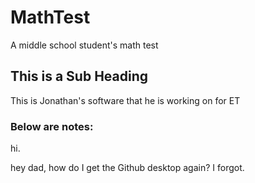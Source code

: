 # MathTest
A middle school student's math test

## This is a Sub Heading
This is Jonathan's software that he is working on for ET

### Below are notes:
hi.

hey dad, how do I get the Github desktop again? I forgot.
